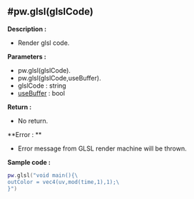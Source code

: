 #pw.glsl(glslCode)
---

**Description :**

- Render glsl code. 

**Parameters :**

- pw.glsl(glslCode).
- pw.glsl(glslCode,useBuffer).
- glslCode : string
- [useBuffer](RunGLSL.md) : bool

**Return :**
- No return. 

**Error : **
- Error message from GLSL render machine will be thrown. 

**Sample code :**
```lua:glsl.lua
pw.glsl("void main(){\
outColor = vec4(uv,mod(time,1),1);\
}")
``` 